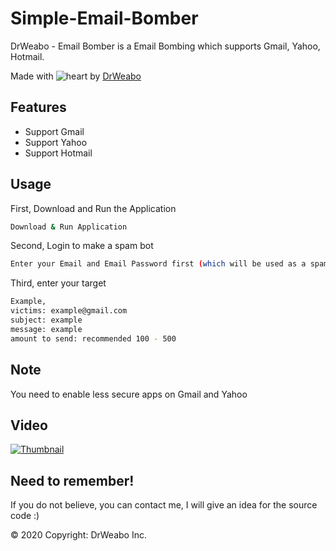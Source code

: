 # Simple-Email-Bomber
DrWeabo - Email Bomber is a Email Bombing which supports Gmail, Yahoo, Hotmail.

Made with ![heart](https://cloud.githubusercontent.com/assets/4301109/16754758/82e3a63c-4813-11e6-9430-6015d98aeaab.png) by <a href=https://youtube.com/DrWeabo>DrWeabo</a>

## Features
- Support Gmail
- Support Yahoo
- Support Hotmail

## Usage
First, Download and Run the Application
``` bash
Download & Run Application
```
Second, Login to make a spam bot
``` bash
Enter your Email and Email Password first (which will be used as a spam bot)
```
Third, enter your target
``` bash
Example,
victims: example@gmail.com
subject: example
message: example
amount to send: recommended 100 - 500
```
## Note
You need to enable less secure apps on Gmail and Yahoo

## Video
[![Thumbnail](https://cdn.discordapp.com/attachments/683008868913381376/684821935292547080/DrWeabo_-_Simple_Email_Bomber.jpg)](https://youtu.be/Gv6Z4VRlxtk)

## Need to remember!
If you do not believe, you can contact me, I will give an idea for the source code :)

© 2020 Copyright: DrWeabo Inc.
